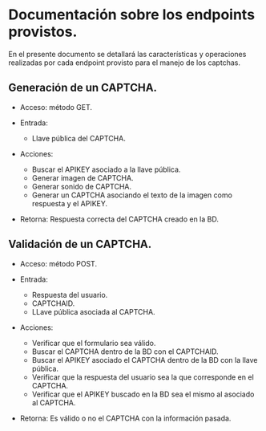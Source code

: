 # Documentación sobre los endpoints provistos.
En el presente documento se detallará las características y operaciones realizadas por cada endpoint provisto para el manejo de los captchas.

## Generación de un CAPTCHA.
- Acceso: método GET.

- Entrada: 
	- Llave pública del CAPTCHA.

- Acciones:
	- Buscar el APIKEY asociado a la llave pública.
	- Generar imagen de CAPTCHA.
	- Generar sonido de CAPTCHA.
	- Generar un CAPTCHA asociando el texto de la imagen como respuesta y el APIKEY.

- Retorna: Respuesta correcta del CAPTCHA creado en la BD.

## Validación de un CAPTCHA.
- Acceso: método POST.

- Entrada:
	- Respuesta del usuario.
	- CAPTCHAID.
	- LLave pública asociada al CAPTCHA.

- Acciones:
	- Verificar que el formulario sea válido.
	- Buscar el CAPTCHA dentro de la BD con el CAPTCHAID.
	- Buscar el APIKEY asociado el CAPTCHA dentro de la BD con la llave pública.
	- Verificar que la respuesta del usuario sea la que corresponde en el CAPTCHA.
	- Verificar que el APIKEY buscado en la BD sea el mismo al asociado al CAPTCHA.

- Retorna: Es válido o no el CAPTCHA con la información pasada.